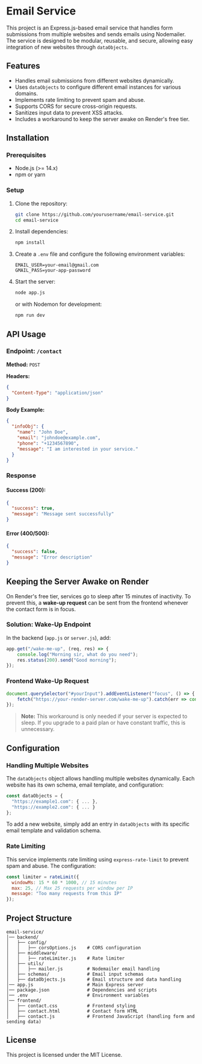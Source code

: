 # Email Service

This project is an Express.js-based email service that handles form submissions from multiple websites and sends emails using Nodemailer. The service is designed to be modular, reusable, and secure, allowing easy integration of new websites through `dataObjects`.

## Features

- Handles email submissions from different websites dynamically.
- Uses `dataObjects` to configure different email instances for various domains.
- Implements rate limiting to prevent spam and abuse.
- Supports CORS for secure cross-origin requests.
- Sanitizes input data to prevent XSS attacks.
- Includes a workaround to keep the server awake on Render's free tier.

## Installation

### Prerequisites

- Node.js (>= 14.x)
- npm or yarn

### Setup

1. Clone the repository:
   ```sh
   git clone https://github.com/yourusername/email-service.git
   cd email-service
   ```
2. Install dependencies:
   ```sh
   npm install
   ```
3. Create a `.env` file and configure the following environment variables:
   ```env
   EMAIL_USER=your-email@gmail.com
   GMAIL_PASS=your-app-password
   ```
4. Start the server:
   ```sh
   node app.js
   ```
   or with Nodemon for development:
   ```sh
   npm run dev
   ```

## API Usage

### Endpoint: `/contact`

**Method:** `POST`

**Headers:**

```json
{
  "Content-Type": "application/json"
}
```

**Body Example:**

```json
{
  "infoObj": {
    "name": "John Doe",
    "email": "johndoe@example.com",
    "phone": "+1234567890",
    "message": "I am interested in your service."
  }
}
```

### Response

#### Success (200):

```json
{
  "success": true,
  "message": "Message sent successfully"
}
```

#### Error (400/500):

```json
{
  "success": false,
  "message": "Error description"
}
```

## Keeping the Server Awake on Render

On Render's free tier, services go to sleep after 15 minutes of inactivity. To prevent this, a **wake-up request** can be sent from the frontend whenever the contact form is in focus.

### **Solution: Wake-Up Endpoint**

In the backend (`app.js` or `server.js`), add:

```js
app.get("/wake-me-up", (req, res) => {
    console.log("Morning sir, what do you need");
    res.status(200).send("Good morning");
});
```

### **Frontend Wake-Up Request**

```js
document.querySelector("#yourInput").addEventListener("focus", () => {
    fetch("https://your-render-server.com/wake-me-up").catch(err => console.error("Waking server failed", err));
});
```

> **Note:** This workaround is only needed if your server is expected to sleep. If you upgrade to a paid plan or have constant traffic, this is unnecessary.

## Configuration

### Handling Multiple Websites

The `dataObjects` object allows handling multiple websites dynamically. Each website has its own schema, email template, and configuration:

```js
const dataObjects = {
  "https://example1.com": { ... },
  "https://example2.com": { ... }
};
```

To add a new website, simply add an entry in `dataObjects` with its specific email template and validation schema.

### Rate Limiting

This service implements rate limiting using `express-rate-limit` to prevent spam and abuse. The configuration:

```js
const limiter = rateLimit({
  windowMs: 15 * 60 * 1000, // 15 minutes
  max: 25, // Max 25 requests per window per IP
  message: "Too many requests from this IP"
});
```

## Project Structure

```
email-service/
│── backend/
│   ├── config/
│   │   ├── corsOptions.js    # CORS configuration
│   ├── middleware/
│   │   ├── rateLimiter.js    # Rate limiter
│   ├── utils/
│   │   ├── mailer.js         # Nodemailer email handling
│   ├── schemas/              # Email input schemas
│   ├── dataObjects.js        # Email structure and data handling
│── app.js                    # Main Express server
│── package.json              # Dependencies and scripts
│── .env                      # Environment variables
│── frontend/
│   ├── contact.css           # Frontend styling
│   ├── contact.html          # Contact form HTML
│   ├── contact.js            # Frontend JavaScript (handling form and sending data)
```

## License

This project is licensed under the MIT License.



